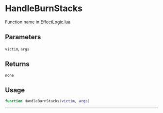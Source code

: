 # HandleBurnStacks
Function name in EffectLogic.lua
## Parameters
`victim`, `args`
## Returns
`none`
## Usage
```lua
function HandleBurnStacks(victim, args)
```
---

